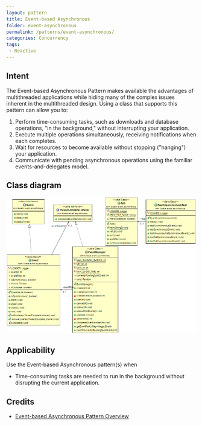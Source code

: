 ```yaml
---
layout: pattern
title: Event-based Asynchronous
folder: event-asynchronous
permalink: /patterns/event-asynchronous/
categories: Concurrency
tags:
 - Reactive
---
```


## Intent
The Event-based Asynchronous Pattern makes available the advantages of multithreaded applications while hiding many
of the complex issues inherent in the multithreaded design. Using a class that supports this pattern can allow you to:

1. Perform time-consuming tasks, such as downloads and database operations, "in the background," without interrupting your application.
2. Execute multiple operations simultaneously, receiving notifications when each completes.
3. Wait for resources to become available without stopping ("hanging") your application.
4. Communicate with pending asynchronous operations using the familiar events-and-delegates model.

## Class diagram
![alt text](./etc/event-asynchronous.png "Event-based Asynchronous")

## Applicability
Use the Event-based Asynchronous pattern(s) when

* Time-consuming tasks are needed to run in the background without disrupting the current application.

## Credits

* [Event-based Asynchronous Pattern Overview](https://msdn.microsoft.com/en-us/library/wewwczdw%28v=vs.110%29.aspx?f=255&MSPPError=-2147217396)
